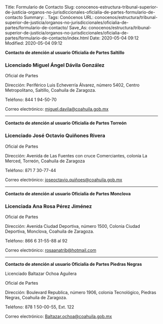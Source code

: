 Title: Formulario de Contacto
Slug: conocenos-estructura-tribunal-superior-de-justicia-organos-no-jurisdiccionales-oficialia-de-partes-formulario-de-contacto
Summary: .
Tags: Conócenos
URL: conocenos/estructura/tribunal-superior-de-justicia/organos-no-jurisdiccionales/oficialia-de-partes/formulario-de-contacto/
Save_As: conocenos/estructura/tribunal-superior-de-justicia/organos-no-jurisdiccionales/oficialia-de-partes/formulario-de-contacto/index.html
Date: 2020-05-04 09:12
Modified: 2020-05-04 09:12



**Contacto de atención al usuario Oficialía de Partes Saltillo**

### Licenciado Miguel Ángel Dávila González

Oficial de Partes

Dirección: Periférico Luis Echeverría Álvarez, número 5402, Centro Metropolitano, Saltillo, Coahuila de Zaragoza.

Teléfono: 844 1 94-50-70

Correo electrónico: miguel.davila@coahuila.gob.mx

---

**Contacto de atención al usuario Oficialía de Partes Torreón**

### Licenciado José Octavio Quiñones Rivera

Oficial de Partes

Dirección: Avenida de Las Fuentes con cruce Comerciantes, colonia La Merced, Torreón, Coahuila de Zaragoza

Teléfono: 871 7 30-77-44

Correo electrónico: joseoctavio.quiñoes@coahuila.gob.mx

---

**Contacto de atención al usuario Oficialía de Partes Monclova**

### Licenciada Ana Rosa Pérez Jiménez

Oficial de Partes

Dirección: Avenida Ciudad Deportiva, número 1500, Colonia Ciudad Deportiva, Monclova, Coahuila de Zaragoza.

Teléfono: 866 6 31-55-88 al 92

Correo electrónico: rosaanatrib@hotmail.com

---

**Contacto de atención al usuario Oficialía de Partes Piedras Negras**

Licenciado Baltazar Ochoa Aguilera

Oficial de Partes

Dirección: Boulevard Republica, número 1906, colonia Tecnológico, Piedras Negras, Coahuila de Zaragoza.

Teléfono: 878 1 50-00-55, Ext. 122

Correo electrónico: Baltazar.ochoa@coahuila.gob.mx



